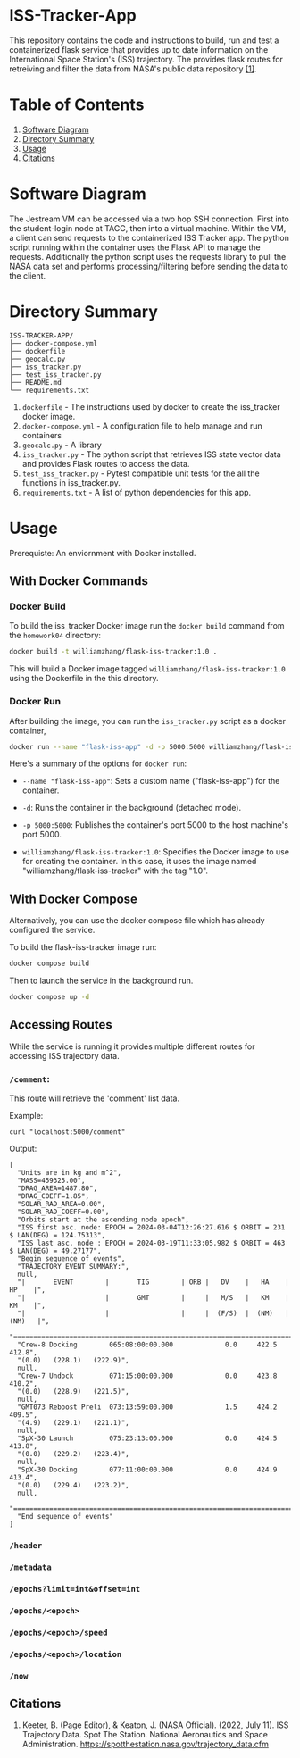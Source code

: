 # ISS-Tracker-App
This repository contains the code and instructions to build, run and test a containerized flask service that provides up to date  information on the International Space Station's (ISS) trajectory. The provides flask routes for retreiving and filter the data from NASA's public data repository [[1]](#citations). 

# Table of Contents

1. [Software Diagram](#software-diagram)
2. [Directory Summary](#content)
3. [Usage](#usage)
4. [Citations](#citations)

# Software Diagram


The Jestream VM can be accessed via a two hop SSH connection. First into the student-login node at TACC, then into a virtual machine. Within the VM, a client can send requests to the containerized ISS Tracker app. The python script running within the container uses the Flask API to manage the requests. Additionally the python script uses the requests library to pull the NASA data set and performs processing/filtering before sending the data to the client.

# Directory Summary

```
ISS-TRACKER-APP/
├── docker-compose.yml
├── dockerfile
├── geocalc.py
├── iss_tracker.py
├── test_iss_tracker.py
├── README.md
└── requirements.txt
```
1. `dockerfile` - The instructions used by docker to create the iss_tracker docker image.
2. `docker-compose.yml` - A configuration file to help manage and run containers
3. `geocalc.py` - A library
4. `iss_tracker.py` - The python script that retrieves ISS state vector data and provides Flask routes to access the data.
5. `test_iss_tracker.py` - Pytest compatible unit tests for the all the functions in iss_tracker.py.
6. `requirements.txt` - A list of python dependencies for this app.


# Usage
Prerequiste: An enviornment with Docker installed. 

## With Docker Commands

### Docker Build

To build the iss_tracker Docker image run the `docker build` command from the `homework04` directory:

```bash
docker build -t williamzhang/flask-iss-tracker:1.0 .
```
This will build a Docker image tagged `williamzhang/flask-iss-tracker:1.0` using the Dockerfile in the this directory.

### Docker Run

After building the image, you can run the `iss_tracker.py` script as a docker container,
```bash 
docker run --name "flask-iss-app" -d -p 5000:5000 williamzhang/flask-iss-tracker:1.0
```
Here's a summary of the options for `docker run`:
+ `--name "flask-iss-app"`: Sets a custom name ("flask-iss-app") for the container.

+ `-d`: Runs the container in the background (detached mode).

+ `-p 5000:5000`: Publishes the container's port 5000 to the host machine's port 5000.

+ `williamzhang/flask-iss-tracker:1.0`: Specifies the Docker image to use for creating the container. In this case, it uses the image named "williamzhang/flask-iss-tracker" with the tag "1.0".

## With Docker Compose
Alternatively, you can use the docker compose file which has already configured the service.

To build the flask-iss-tracker image run:
```bash 
docker compose build
```

Then to launch the service in the background run.
```bash
docker compose up -d
```

## Accessing Routes

While the service is running it provides multiple different routes for accessing ISS trajectory data.

### `/comment`:

This route will retrieve the 'comment' list data.

Example:
```shell
curl "localhost:5000/comment"
```
Output:
```shell
[
  "Units are in kg and m^2",
  "MASS=459325.00",
  "DRAG_AREA=1487.80",
  "DRAG_COEFF=1.85",
  "SOLAR_RAD_AREA=0.00",
  "SOLAR_RAD_COEFF=0.00",
  "Orbits start at the ascending node epoch",
  "ISS first asc. node: EPOCH = 2024-03-04T12:26:27.616 $ ORBIT = 231 $ LAN(DEG) = 124.75313",
  "ISS last asc. node : EPOCH = 2024-03-19T11:33:05.982 $ ORBIT = 463 $ LAN(DEG) = 49.27177",
  "Begin sequence of events",
  "TRAJECTORY EVENT SUMMARY:",
  null,
  "|       EVENT        |       TIG        | ORB |   DV    |   HA    |   HP    |",
  "|                    |       GMT        |     |   M/S   |   KM    |   KM    |",
  "|                    |                  |     |  (F/S)  |  (NM)   |  (NM)   |",
  "=============================================================================",
  "Crew-8 Docking        065:08:00:00.000             0.0     422.5     412.8",
  "(0.0)   (228.1)   (222.9)",
  null,
  "Crew-7 Undock         071:15:00:00.000             0.0     423.8     410.2",
  "(0.0)   (228.9)   (221.5)",
  null,
  "GMT073 Reboost Preli  073:13:59:00.000             1.5     424.2     409.5",
  "(4.9)   (229.1)   (221.1)",
  null,
  "SpX-30 Launch         075:23:13:00.000             0.0     424.5     413.8",
  "(0.0)   (229.2)   (223.4)",
  null,
  "SpX-30 Docking        077:11:00:00.000             0.0     424.9     413.4",
  "(0.0)   (229.4)   (223.2)",
  null,
  "=============================================================================",
  "End sequence of events"
]
```

### `/header`
### `/metadata`
### `/epochs?limit=int&offset=int`
### `/epochs/<epoch>`
### `/epochs/<epoch>/speed`
### `/epochs/<epoch>/location`
### `/now`


## Citations
1. Keeter, B. (Page Editor), & Keaton, J. (NASA Official). (2022, July 11). ISS Trajectory Data. Spot The Station. National Aeronautics and Space Administration. https://spotthestation.nasa.gov/trajectory_data.cfm
